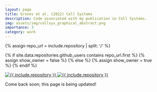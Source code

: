 ```yaml
---
layout: page
title: Groves et al. (2022) Cell Systems
description: Code associated with my publication in Cell Systems.
img: assets/img/cellsys_graphical_abstract.png
importance: 3
category: work
---
```

{% assign repo_url =  include.repository | split: '/' %}

{% if site.data.repositories.github_users contains repo_url.first %}
  {% assign show_owner = false %}
{% else %}
  {% assign show_owner = true %}
{% endif %}


<div class="repo p-2 text-center">
  <a href="https://github.com/{{ include.repository }}">
    <img class="repo-img-light w-100" alt="{{ include.repository }}" src="https://github-readme-stats.vercel.app/api/pin/?username={{ repo_url.first }}&repo={{ repo_url.last }}&theme={{ site.repo_theme_light }}&show_owner={{ show_owner }}">
    <img class="repo-img-dark w-100" alt="{{ include.repository }}" src="https://github-readme-stats.vercel.app/api/pin/?username={{ repo_url.first }}&repo={{ repo_url.last }}&theme={{ site.repo_theme_dark }}&show_owner={{ show_owner }}">
  </a>
</div>

Come back soon; this page is being updated!